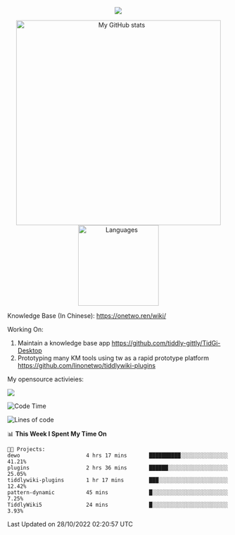 <a href="https://github.com/linonetwo">
    <p align="center">
        <img src="https://github-profile-trophy.vercel.app/?username=linonetwo&column=7&theme=onedark"/>
    </p>
</a>
<a align="center" href="https://github.com/linonetwo">
  <p align="center">
    <img src="https://github-readme-stats.vercel.app/api?username=linonetwo&show_icons=true&count_private=true" alt="My GitHub stats" width="465"/>
    <img src="https://github-readme-stats.vercel.app/api/top-langs/?username=linonetwo&layout=compact&langs_count=10" alt="Languages" height="183">
  </p>
</a>

Knowledge Base (In Chinese): https://onetwo.ren/wiki/

Working On: 

1. Maintain a knowledge base app https://github.com/tiddly-gittly/TidGi-Desktop
1. Prototyping many KM tools using tw as a rapid prototype platform https://github.com/linonetwo/tiddlywiki-plugins

My opensource activieies:

![](https://visitor-badge.glitch.me/badge?page_id=linonetwo.linonetwo)

<!--START_SECTION:waka-->
![Code Time](http://img.shields.io/badge/Code%20Time-1%2C216%20hrs%2018%20mins-blue)

![Lines of code](https://img.shields.io/badge/From%20Hello%20World%20I%27ve%20Written-2%20Million%20lines%20of%20code-blue)

📊 **This Week I Spent My Time On** 

```text
🐱‍💻 Projects: 
dewo                     4 hrs 17 mins       ██████████░░░░░░░░░░░░░░░   41.21% 
plugins                  2 hrs 36 mins       ██████░░░░░░░░░░░░░░░░░░░   25.05% 
tiddlywiki-plugins       1 hr 17 mins        ███░░░░░░░░░░░░░░░░░░░░░░   12.42% 
pattern-dynamic          45 mins             █░░░░░░░░░░░░░░░░░░░░░░░░   7.25% 
TiddlyWiki5              24 mins             █░░░░░░░░░░░░░░░░░░░░░░░░   3.93%

```


 Last Updated on 28/10/2022 02:20:57 UTC
<!--END_SECTION:waka-->
